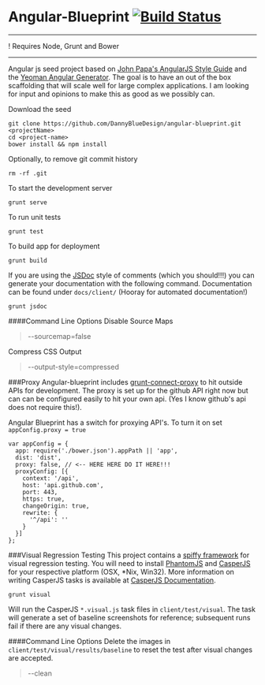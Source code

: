 Angular-Blueprint [![Build Status](https://secure.travis-ci.org/DannyBlueDesign/angular-blueprint.png?branch=master)](https://travis-ci.org/DannyBlueDesign/angular-blueprint)
=================

***
! Requires Node, Grunt and Bower
***

Angular js seed project based on [John Papa's AngularJS Style Guide](https://github.com/johnpapa/angularjs-styleguide) and the [Yeoman Angular Generator](https://github.com/yeoman/generator-angular). The goal is to have an out of the box scaffolding that will scale well for large complex applications. I am looking for input and opinions to make this as good as we possibly can.

Download the seed
```shell
git clone https://github.com/DannyBlueDesign/angular-blueprint.git <projectName>
cd <project-name>
bower install && npm install
```
Optionally, to remove git commit history
```shell
rm -rf .git
```

To start the development server
```shell
grunt serve
```

To run unit tests
```shell
grunt test
```

To build app for deployment
```shell
grunt build
```

If you are using the [JSDoc](http://usejsdoc.org/) style of comments (which you should!!!) you can generate your documentation with the following command. Documentation can be found under `docs/client/` (Hooray  for automated documentation!)
```shell
grunt jsdoc
```

####Command Line Options
Disable Source Maps
> --sourcemap=false

Compress CSS Output
> --output-style=compressed

###Proxy
Angular-blueprint includes [grunt-connect-proxy](https://github.com/drewzboto/grunt-connect-proxy) to hit outside APIs for development. The proxy is set up for the github API right now but can can be configured easily to hit your own api. (Yes I know github's api does not require this!).

Angular Blueprint has a switch for proxying API's. To turn it on set ```appConfig.proxy = true```
```JS
var appConfig = {
  app: require('./bower.json').appPath || 'app',
  dist: 'dist',
  proxy: false, // <-- HERE HERE DO IT HERE!!!
  proxyConfig: [{
    context: '/api',
    host: 'api.github.com',
    port: 443,
    https: true,
    changeOrigin: true,
    rewrite: {
      '^/api': ''
    }
  }]
};
```
###Visual Regression Testing
This project contains a [spiffy framework](https://github.com/mhoffmeyerDC/grunt-phantomcss) for visual regression testing.
You will need to install [PhantomJS](http://phantomjs.org/download.html) and [CasperJS](http://casperjs.org/) for your respective platform (OSX, *Nix, Win32). More information on writing CasperJS tasks is available at [CasperJS Documentation](http://casperjs.readthedocs.org/en/latest/modules/casper.html).

```shell
grunt visual
```
Will run the CasperJS `*.visual.js` task files in `client/test/visual`. The task will generate a set of baseline screenshots for reference; subsequent runs fail if there are any visual changes.

####Command Line Options
Delete the images in `client/test/visual/results/baseline` to reset the test after visual changes are accepted.
> --clean
